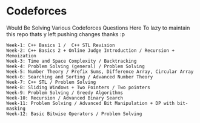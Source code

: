 #   Codeforces

Would Be Solving Various Codeforces Questions Here
To lazy to maintain this repo thats y left pushing changes thanks :p

```
Week-1: C++ Basics 1 /  C++ STL Revision
Week-2: C++ Basics 2 + Online Judge Introduction / Recursion + Memoization
Week-3: Time and Space Complexity / Backtracking
Week-4: Problem Solving (general) / Problem Solving
Week-5: Number Theory / Prefix Sums, Difference Array, Circular Array
Week-6: Searching and Sorting / Advanced Number Theory
Week-7: C++ STL / Problem Solving
Week-8: Sliding Windows + Two Pointers / Two pointers
Week-9: Problem Solving / Greedy Algorithms
Week-10: Recursion / Advanced Binary Search
Week-11: Problem Solving / Advanced Bit Manipulation + DP with bit-masking
Week-12: Basic Bitwise Operators / Problem Solving

```
